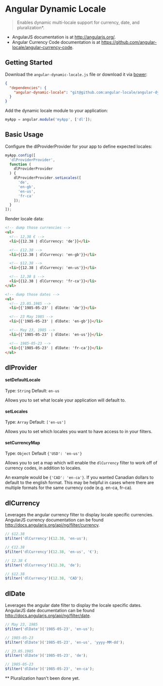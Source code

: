 # Angular Dynamic Locale
> Enables dynamic multi-locale support for currency, date, and pluralization*.

- AngularJS documentation is at http://angularjs.org/.
- Angular Currency Code documentation is at https://github.com/angular-locale/angular-currency-code.

## Getting Started

Download the `angular-dynamic-locale.js` file or download it via [bower](http://bower.io/):

```json
{
  "dependencies": {
    "angular-dynamic-locale": "git@github.com:angular-locale/angular-dynamic-locale.git"
  }
}
```

Add the dynamic locale module to your application:

```javascript
myApp = angular.module('myApp', ['dl']);
```

## Basic Usage

Configure the dlProviderProvider for your app to define expected locales:
```javascript
myApp.config([
  'dlProviderProvider',
  function (
    dlProviderProvider
  ) {
    dlProviderProvider.setLocales([
      'de',
      'en-gb',
      'en-us',
      'fr-ca'
    ]);
  }
]);
```

Render locale data:
```html
<!-- dump those currencies -->
<ul>
  <!-- 12,38 € -->
  <li>{{12.38 | dlCurrency: 'de'}}</li>

  <!-- £12.38 -->
  <li>{{12.38 | dlCurrency: 'en-gb'}}</li>

  <!-- $12.38 -->
  <li>{{12.38 | dlCurrency: 'en-us'}}</li>

  <!-- 12,38 $ -->
  <li>{{12.38 | dlCurrency: 'fr-ca'}}</li>
</ul>

<!-- dump those dates -->
<ul>
  <!-- 23.05.1985 -->
  <li>{{'1985-05-23' | dlDate: 'de'}}</li>

  <!-- 23 May 1985 -->
  <li>{{'1985-05-23' | dlDate: 'en-gb'}}</li>

  <!-- May 23, 1985 -->
  <li>{{'1985-05-23' | dlDate: 'en-us'}}</li>

  <!-- 1985-05-23 -->
  <li>{{'1985-05-23' | dlDate: 'fr-ca'}}</li>
</ul>
```

## dlProvider

#### setDefaultLocale

Type: `String` Default: `en-us`

Allows you to set what locale your application will default to.

#### setLocales

Type: `Array` Default: `['en-us']`

Allows you to set which locales you want to have access to in your filters.

#### setCurrencyMap

Type: `Object` Default `{'USD': 'en-us'}`

Allows you to set a map which will enable the `dlCurrency` filter to work off of currency codes, in addition to locales.

An example would be `{'CAD': 'en-ca'}`. If you wanted Canadian dollars to default to the english format. This may be helpful in cases where there are multiple formats for the same currency code (e.g. en-ca, fr-ca).

## dlCurrency

Leverages the angular currency filter to display locale specific currencies. AngularJS currency documentation can be found http://docs.angularjs.org/api/ng/filter/currency.

```javascript
// $12.38
$filter('dlCurrency')(12.38, 'en-us');

// €12.38
$filter('dlCurrency')(12.38, 'en-us', '€');

// 12.38 €
$filter('dlCurrency')(12.38, 'de');

// $12.38
$filter('dlCurrency')(12.38, 'CAD');
```

## dlDate

Leverages the angular date filter to display the locale specific dates. AngularJS date documentation can be found http://docs.angularjs.org/api/ng/filter/date.

```javascript
// May 23, 1985
$filter('dlDate')('1985-05-23', 'en-us');

// 1985-05-23
$filter('dlDate')('1985-05-23', 'en-us', 'yyyy-MM-dd');

// 23.05.1985
$filter('dlDate')('1985-05-23', 'de');

// 1985-05-23
$filter('dlDate')('1985-05-23', 'en-ca');
```

** Pluralization hasn't been done yet.
